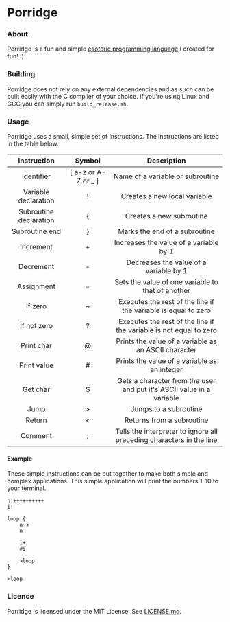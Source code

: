 # Porridge
### About

Porridge is a fun and simple [esoteric programming language](https://esolangs.org/wiki/Esoteric_programming_language) I created for fun! :)

### Building

Porridge does not rely on any external dependencies and as such can be built easily with the C compiler of your choice.
If you're using Linux and GCC you can simply run `build_release.sh`.

### Usage

Porridge uses a small, simple set of instructions. The instructions are listed in the table below.

| Instruction | Symbol | Description |
| :---------: | :----: | :---------: |
| Identifier | [ a-z or A-Z or _ ] | Name of a variable or subroutine |
| Variable declaration | ! | Creates a new local variable |
| Subroutine declaration | { | Creates a new subroutine |
| Subroutine end | } | Marks the end of a subroutine |
| Increment | + | Increases the value of a variable by 1 |
| Decrement | - | Decreases the value of a variable by 1 |
| Assignment | = | Sets the value of one variable to that of another |
| If zero | ~ | Executes the rest of the line if the variable is equal to zero |
| If not zero | ? | Executes the rest of the line if the variable is not equal to zero |
| Print char | @ | Prints the value of a variable as an ASCII character |
| Print value | # | Prints the value of a variable as an integer |
| Get char | $ | Gets a character from the user and put it's ASCII value in a variable |
| Jump | > | Jumps to a subroutine |
| Return | < | Returns from a subroutine |
| Comment | ; | Tells the interpreter to ignore all preceding characters in the line |

#### Example

These simple instructions can be put together to make both simple and complex applications. This simple application will print the numbers 1-10 to your terminal.

```
n!++++++++++
i!

loop {
    n~<
    n-

    i+
    #i

    >loop
}

>loop
```

### Licence

Porridge is licensed under the MIT License.
See [LICENSE.md](LICENSE.md).
